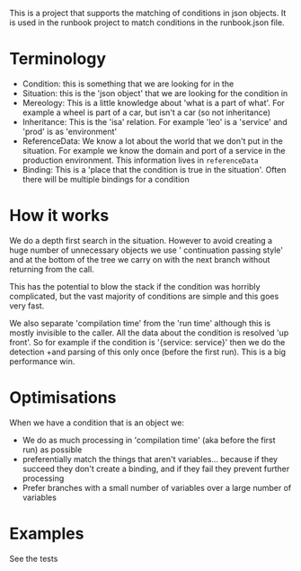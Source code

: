 This is a project that supports the matching of conditions in json objects. It is used in the runbook project to match
conditions in the runbook.json file.

# Terminology

* Condition: this is something that we are looking for in the
* Situation: this is the 'json object' that we are looking for the condition in
* Mereology: This is a little knowledge about 'what is a part of what'. For example a wheel is part of a car, but isn't
  a car (so not inheritance)
* Inheritance: This is the 'isa' relation. For example 'leo' is a 'service' and 'prod' is as 'environment'
* ReferenceData: We know a lot about the world that we don't put in the situation. For example we know the domain and
  port of a service in the production environment. This information lives in `referenceData`
* Binding: This is a 'place that the condition is true in the situation'. Often there will be multiple bindings for a
  condition

# How it works

We do a depth first search in the situation. However to avoid creating a huge number of unnecessary objects we use '
continuation passing style' and at the bottom of the tree we carry on with the next branch without returning from the
call.

This has the potential to blow the stack if the condition was horribly complicated, but the vast majority of conditions
are simple and this goes very fast.

We also separate 'compilation time' from the 'run time' although this is mostly invisible to the caller. All the data
about the condition is resolved 'up front'. So for example if the condition is '{service: service}' then we do the
detection +and parsing of this only once (before the first run). This is a big performance win.

# Optimisations

When we have a condition that is an object we:

* We do as much processing in 'compilation time' (aka before the first run) as possible
* preferentially match the things that aren't variables... because if they succeed they don't create a binding, and if
  they fail they prevent further processing
* Prefer branches with a small number of variables over a large number of variables

# Examples

See the tests






